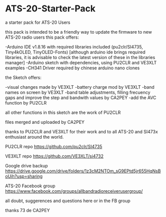 # ATS-20-Starter-Pack
a starter pack for ATS-20 Users

this pack is intended to be a friendly way to update the firmware to new ATS-20 radio users
this pack offers:

-Arduino IDE v1.8.16 with required libraries included (pu2clr/SI4735, Tiny4kOLED, TinyOLED-Fonts) [although arduino ide brings required libraries, it is advisable to check the latest version of these in the libraries manager]
-Arduino sketch with dependencies, using PU2CLR and VE3XLT examples
-CH341 Driver required by chinese arduino nano clones

the Sketch offers:

-visual changes made by VE3XLT
-battery charge mod by VE3XLT
-band names on screen by VE3XLT
-band table adjustments, filling frecuency gaps and improve the step and bandwith values by CA2PEY
-add the AVC function by PU2CLR 

all other functions in this sketch are the work of PU2CLR 

files merged and uploaded by CA2PEY

thanks to PU2CLR and VE3XLT for their work and to all ATS-20 and SI473x enthusiast around the world.

PU2CLR repo  https://github.com/pu2clr/SI4735

VE3XLT repo  https://github.com/VE3XLT/si4732

Google drive backup https://drive.google.com/drive/folders/1z3cM2NTOm_sG9EPtd5jr655HqNsBoUih?usp=sharing

ATS-20 Facebook group https://www.facebook.com/groups/allbandradioreceiverusergroup/

all doubt, suggerences and questions here or in the FB group

thanks 73 de CA2PEY
